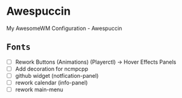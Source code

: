 # Awespuccin
My AwesomeWM Configuration - Awespuccin


## <samp>Fonts</samp>
- [ ] Rework Buttons (Animations) (Playerctl) -> Hover Effects Panels
- [ ] Add decoration for ncmpcpp
- [ ] github widget (notfication-panel)
- [ ] rework calendar (info-panel)
- [ ] rework main-menu
